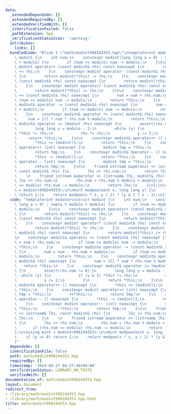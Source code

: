 ```yaml
---
data:
  _extendedDependsOn: []
  _extendedRequiredBy: []
  _extendedVerifiedWith: []
  _isVerificationFailed: false
  _pathExtension: hpp
  _verificationStatusIcon: ':warning:'
  attributes:
    links: []
  bundledCode: "#line 1 \"math/modint998244353.hpp\"\ntemplate<int modulo>\nstruct\
    \ modint {\n    int num;\n    constexpr modint(long long a = 0) : num(a % modulo\
    \ + modulo) {\n        if (num >= modulo) num -= modulo;\n    }\n\n    constexpr\
    \ modint operator+ (const modint& rhs) const noexcept {\n        return modint(*this)\
    \ += rhs;\n    }\n    constexpr modint operator- (const modint& rhs) const noexcept\
    \ {\n        return modint(*this) -= rhs;\n    }\n    constexpr modint operator*\
    \ (const modint& rhs) const noexcept {\n        return modint(*this) *= rhs;\n\
    \    }\n    constexpr modint operator/ (const modint& rhs) const noexcept {\n\
    \        return modint(*this) /= rhs;\n    }\n\n    constexpr modint& operator\
    \ += (const modint& rhs) noexcept {\n        num = num + rhs.num;\n        if\
    \ (num >= modulo) num -= modulo;\n        return *this;\n    }\n    constexpr\
    \ modint& operator -= (const modint& rhs) noexcept {\n        num = num - rhs.num\
    \ + modulo;\n        if (num >= modulo) num -= modulo;\n        return *this;\n\
    \    }\n    constexpr modint& operator *= (const modint& rhs) noexcept {\n   \
    \     num = 1ll * num * rhs.num % modulo;\n        return *this;\n    }\n    constexpr\
    \ modint& operator /= (modint rhs) noexcept {\n        assert(rhs.num != 0);\n\
    \        long long y = modulo - 2;\n        while (y) {\n            if (y & 1)\
    \ *this *= rhs;\n            rhs *= rhs;\n            y /= 2;\n        }\n   \
    \     return *this;\n    }\n\n    constexpr modint& operator++ () noexcept {\n\
    \        *this += (modint)1;\n        return *this;\n    }\n    constexpr modint\
    \ operator++ (int) noexcept {\n        modint tmp = *this;\n        ++*this;\n\
    \        return tmp;\n    }\n    constexpr modint& operator-- () noexcept {\n\
    \        *this -= (modint)1;\n        return *this;\n    }\n    constexpr modint\
    \ operator-- (int) noexcept {\n        modint tmp = *this;\n        --*this;\n\
    \        return tmp;\n    }\n\n    friend ostream &operator << (ostream& lhs,\
    \ const modint& rhs) {\n        lhs << rhs.num;\n        return lhs;\n    }\n\
    \    \n    friend istream &operator >> (istream& lhs, modint& rhs) {\n       \
    \ lhs >> rhs.num;\n        rhs.num = rhs.num % modulo + modulo;\n        if (rhs.num\
    \ >= modulo) rhs.num -= modulo;\n        return lhs;\n    }\n};\n\nusing mint\
    \ = modint<998244353>;\n\nmint modpow(mint x, long long y) {\n    if (y == 0)\
    \ return 1;\n    return modpow(x * x, y / 2) * (y & 1 ? x : 1);\n}\n"
  code: "template<int modulo>\nstruct modint {\n    int num;\n    constexpr modint(long\
    \ long a = 0) : num(a % modulo + modulo) {\n        if (num >= modulo) num -=\
    \ modulo;\n    }\n\n    constexpr modint operator+ (const modint& rhs) const noexcept\
    \ {\n        return modint(*this) += rhs;\n    }\n    constexpr modint operator-\
    \ (const modint& rhs) const noexcept {\n        return modint(*this) -= rhs;\n\
    \    }\n    constexpr modint operator* (const modint& rhs) const noexcept {\n\
    \        return modint(*this) *= rhs;\n    }\n    constexpr modint operator/ (const\
    \ modint& rhs) const noexcept {\n        return modint(*this) /= rhs;\n    }\n\
    \n    constexpr modint& operator += (const modint& rhs) noexcept {\n        num\
    \ = num + rhs.num;\n        if (num >= modulo) num -= modulo;\n        return\
    \ *this;\n    }\n    constexpr modint& operator -= (const modint& rhs) noexcept\
    \ {\n        num = num - rhs.num + modulo;\n        if (num >= modulo) num -=\
    \ modulo;\n        return *this;\n    }\n    constexpr modint& operator *= (const\
    \ modint& rhs) noexcept {\n        num = 1ll * num * rhs.num % modulo;\n     \
    \   return *this;\n    }\n    constexpr modint& operator /= (modint rhs) noexcept\
    \ {\n        assert(rhs.num != 0);\n        long long y = modulo - 2;\n      \
    \  while (y) {\n            if (y & 1) *this *= rhs;\n            rhs *= rhs;\n\
    \            y /= 2;\n        }\n        return *this;\n    }\n\n    constexpr\
    \ modint& operator++ () noexcept {\n        *this += (modint)1;\n        return\
    \ *this;\n    }\n    constexpr modint operator++ (int) noexcept {\n        modint\
    \ tmp = *this;\n        ++*this;\n        return tmp;\n    }\n    constexpr modint&\
    \ operator-- () noexcept {\n        *this -= (modint)1;\n        return *this;\n\
    \    }\n    constexpr modint operator-- (int) noexcept {\n        modint tmp =\
    \ *this;\n        --*this;\n        return tmp;\n    }\n\n    friend ostream &operator\
    \ << (ostream& lhs, const modint& rhs) {\n        lhs << rhs.num;\n        return\
    \ lhs;\n    }\n    \n    friend istream &operator >> (istream& lhs, modint& rhs)\
    \ {\n        lhs >> rhs.num;\n        rhs.num = rhs.num % modulo + modulo;\n \
    \       if (rhs.num >= modulo) rhs.num -= modulo;\n        return lhs;\n    }\n\
    };\n\nusing mint = modint<998244353>;\n\nmint modpow(mint x, long long y) {\n\
    \    if (y == 0) return 1;\n    return modpow(x * x, y / 2) * (y & 1 ? x : 1);\n\
    }"
  dependsOn: []
  isVerificationFile: false
  path: math/modint998244353.hpp
  requiredBy: []
  timestamp: '2024-04-27 04:27:49+09:00'
  verificationStatus: LIBRARY_NO_TESTS
  verifiedWith: []
documentation_of: math/modint998244353.hpp
layout: document
redirect_from:
- /library/math/modint998244353.hpp
- /library/math/modint998244353.hpp.html
title: math/modint998244353.hpp
---
```

